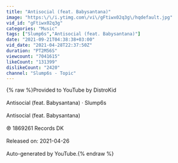 ```yaml
---
title: "Antisocial (feat. Babysantana)"
image: "https:\/\/i.ytimg.com\/vi\/gFtiwx02q3g\/hqdefault.jpg"
vid_id: "gFtiwx02q3g"
categories: "Music"
tags: ["Slump6s","Antisocial (feat. Babysantana)"]
date: "2021-09-21T04:38:38+03:00"
vid_date: "2021-04-28T22:37:50Z"
duration: "PT2M56S"
viewcount: "7041615"
likeCount: "131399"
dislikeCount: "2420"
channel: "Slump6s - Topic"
---
```

{% raw %}Provided to YouTube by DistroKid<br /><br />Antisocial (feat. Babysantana) · Slump6s<br /><br />Antisocial (feat. Babysantana)<br /><br />℗ 1869261 Records DK<br /><br />Released on: 2021-04-26<br /><br />Auto-generated by YouTube.{% endraw %}
